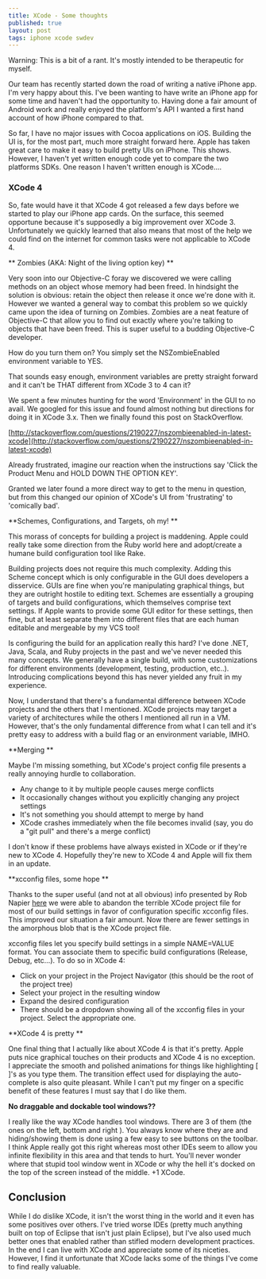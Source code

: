 ```yaml
---
title: XCode - Some thoughts
published: true
layout: post
tags: iphone xcode swdev
---
```


Warning:  This is a bit of a rant.  It's mostly intended to be therapeutic for myself.

Our team has recently started down the road of writing a native iPhone app.
I'm very happy about this.  I've been wanting to have write an iPhone app for
some time and haven't had the opportunity to.  Having done a fair amount of Android
work and really enjoyed the platform's API I wanted a first hand account of how iPhone
compared to that.

So far, I have no major issues with Cocoa applications on iOS.  Building the UI is, for
the most part, much more straight forward here.  Apple has taken great care to make it easy
to build pretty UIs on iPhone.  This shows.  However, I haven't yet written enough code yet to
compare the two platforms SDKs.  One reason I haven't written enough is XCode....

### XCode 4

So, fate would have it that XCode 4 got released a few days before we started to play
our iPhone app cards.  On the surface, this seemed opportune because it's supposedly a big improvement
over XCode 3.  Unfortunately we quickly learned that also means that most of
the help we could find on the internet for common tasks were not applicable to XCode 4.

** Zombies (AKA: Night of the living option key) **

Very soon into our Objective-C foray we discovered we were calling methods on an object
whose memory had been freed.  In hindsight the solution is obvious:  retain the object then
release it once we're done with it.  However we wanted a general way to combat this problem so
we quickly came upon the idea of turning on Zombies.  Zombies are a neat feature of Objective-C
that allow you to find out exactly where you're talking to objects that have been freed.  This
is super useful to a budding Objective-C developer.

How do you turn them on?  You simply set the NSZombieEnabled environment variable to YES.

That sounds easy enough, environment variables are pretty straight forward and it can't be THAT
different from XCode 3 to 4 can it?

We spent a few minutes hunting for the word 'Environment' in the GUI to no avail.
We googled for this issue and found almost nothing but directions for doing it in XCode 3.x.
Then we finally found this post on StackOverflow.

[http://stackoverflow.com/questions/2190227/nszombieenabled-in-latest-xcode](http://stackoverflow.com/questions/2190227/nszombieenabled-in-latest-xcode)

Already frustrated, imagine our reaction when the instructions say 'Click the Product Menu and HOLD DOWN THE OPTION KEY'.

Granted we later found a more direct way to get to the menu in question, but from this changed our
opinion of XCode's UI from 'frustrating' to 'comically bad'.

**Schemes, Configurations, and Targets, oh my! **

This morass of concepts for building a project is maddening.  Apple could really take some
direction from the Ruby world here and adopt/create a humane build configuration tool like Rake.

Building projects does not require this much complexity.  Adding this Scheme concept which is only
configurable in the GUI does developers a disservice.  GUIs are fine when you're manipulating graphical
things, but they are outright hostile to editing text.  Schemes are essentially a grouping of targets and
build configurations, which themselves comprise text settings.  If Apple wants to provide some GUI editor
for these settings, then fine, but at least separate them into different files that are each human editable
and mergeable by my VCS tool!

Is configuring the build for an application really this hard?
I've done .NET, Java, Scala, and Ruby projects in the past and we've never needed this many concepts.
We generally have a single build, with some customizations for different environments
(development, testing, production, etc..).  Introducing complications beyond this has never yielded any fruit
in my experience.

Now, I understand that there's a fundamental difference between XCode projects and the others that I mentioned.
XCode projects may target a variety of architectures while the others I mentioned all run in a VM.  However, that's
the only fundamental difference from what I can tell and it's pretty easy to address with a build flag or an environment
variable, IMHO.

**Merging **

Maybe I'm missing something, but XCode's project config file presents a really annoying hurdle to collaboration.

* Any change to it by multiple people causes merge conflicts
* It occasionally changes without you explicitly changing any project settings
* It's not something you should attempt to merge by hand
* XCode crashes immediately when the file becomes invalid (say, you do a "git pull" and there's a merge conflict)

I don't know if these problems have always existed in XCode or if they're new to XCode 4.  Hopefully they're new to
XCode 4 and Apple will fix them in an update.

**xcconfig files, some hope **

Thanks to the super useful (and not at all obvious) info presented by Rob Napier [here](http://robnapier.net/blog/build-system-1-build-panel-360)
we were able to abandon the terrible XCode project file for most of our build settings in favor of
configuration specific xcconfig files.  This improved our situation a fair amount.  Now there are fewer settings
in the amorphous blob that is the XCode project file.

xcconfig files let you specify build settings in a simple NAME=VALUE format.  You can associate them to
specific build configurations (Release, Debug, etc...).  To do so in XCode 4:

* Click on your project in the Project Navigator (this should be the root of the project tree)
* Select your project in the resulting window
* Expand the desired configuration
* There should be a dropdown showing all of the xcconfig files in your project.  Select the appropriate one.

**XCode 4 is pretty **

One final thing that I actually like about XCode 4 is that it's pretty.  Apple puts nice graphical
touches on their products and XCode 4 is no exception.  I appreciate the smooth and polished animations
for things like highlighting [ ]'s as you type them.  The transition effect used for displaying the auto-complete
is also quite pleasant.  While I can't put my finger on a specific benefit of these features I must say that I do like them.

**No draggable and dockable tool windows??**

I really like the way XCode handles tool windows.  There are 3 of them (the ones on the left, bottom and right ).
You always know where they are and hiding/showing them is done using a few easy to see buttons on the toolbar.
I think Apple really got this right whereas most other IDEs seem to allow you infinite flexibility in this area
and that tends to hurt.  You'll never wonder where that stupid tool window went in XCode or why the hell it's
docked on the top of the screen instead of the middle.  +1 XCode.

## Conclusion

While I do dislike XCode, it isn't the worst thing in the world and it even has some positives over others.
I've tried worse IDEs (pretty much anything built on top of Eclipse that isn't just plain Eclipse),
but I've also used much better ones that enabled rather than stifled modern development practices.
In the end I can live with XCode and appreciate some of its niceties.  However, I find it unfortunate that
XCode lacks some of the things I've come to find really valuable.
